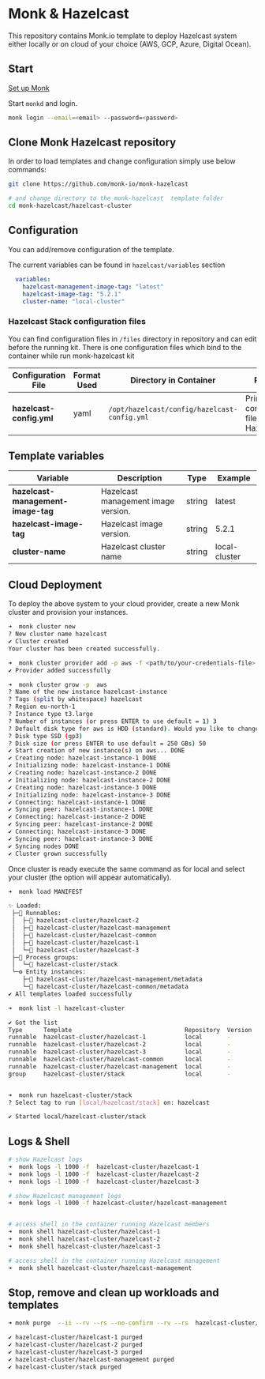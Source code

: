 # Monk & Hazelcast

This repository contains Monk.io template to deploy Hazelcast system either locally or on cloud of your choice (AWS, GCP, Azure, Digital Ocean).

## Start

[Set up Monk](https://docs.monk.io/docs/monk-in-10/)

Start `monkd` and login.

```bash
monk login --email=<email> --password=<password>
```

## Clone Monk Hazelcast repository

In order to load templates and change configuration simply use below commands:

```bash
git clone https://github.com/monk-io/monk-hazelcast

# and change directory to the monk-hazelcast  template folder
cd monk-hazelcast/hazelcast-cluster

```

## Configuration

You can add/remove configuration of the template.

The current variables can be found in `hazelcast/variables` section

```yaml
  variables:
    hazelcast-management-image-tag: "latest"
    hazelcast-image-tag: "5.2.1"
    cluster-name: "local-cluster"
```

### Hazelcast Stack configuration files

You can find configuration files in `/files` directory in repository and can edit before the running kit. There is one configuration files which bind to the container while run monk-hazelcast kit

| Configuration File       | Format Used | Directory in Container                       | Purpose                                  |
| ------------------------ | ----------- | -------------------------------------------- | ---------------------------------------- |
| **hazelcast-config.yml** | yaml        | `/opt/hazelcast/config/hazelcast-config.yml` | Primary configuration file for Hazelcast |

## Template variables

| Variable                           | Description                         | Type   | Example       |
| ---------------------------------- | ----------------------------------- | ------ | ------------- |
| **hazelcast-management-image-tag** | Hazelcast management image version. | string | latest        |
| **hazelcast-image-tag**            | Hazelcast  image version.           | string | 5.2.1         |
| **cluster-name**                   | Hazelcast cluster name              | string | local-cluster |

## Cloud Deployment

To deploy the above system to your cloud provider, create a new Monk cluster and provision your instances.

```bash
➜  monk cluster new
? New cluster name hazelcast
✔ Cluster created
Your cluster has been created successfully.

➜  monk cluster provider add -p aws -f <path/to/your-credentials-file>
✔ Provider added successfully

➜  monk cluster grow -p  aws
? Name of the new instance hazelcast-instance
? Tags (split by whitespace) hazelcast
? Region eu-north-1
? Instance type t3.large
? Number of instances (or press ENTER to use default = 1) 3
? Default disk type for aws is HDD (standard). Would you like to change it? Yes
? Disk type SSD (gp3)
? Disk size (or press ENTER to use default = 250 GBs) 50
✔ Start creation of new instance(s) on aws... DONE
✔ Creating node: hazelcast-instance-1 DONE
✔ Initializing node: hazelcast-instance-1 DONE
✔ Creating node: hazelcast-instance-2 DONE
✔ Initializing node: hazelcast-instance-2 DONE
✔ Creating node: hazelcast-instance-3 DONE
✔ Initializing node: hazelcast-instance-3 DONE
✔ Connecting: hazelcast-instance-1 DONE
✔ Syncing peer: hazelcast-instance-1 DONE
✔ Connecting: hazelcast-instance-2 DONE
✔ Syncing peer: hazelcast-instance-2 DONE
✔ Connecting: hazelcast-instance-3 DONE
✔ Syncing peer: hazelcast-instance-3 DONE
✔ Syncing nodes DONE
✔ Cluster grown successfully
```

Once cluster is ready execute the same command as for local and select your cluster (the option will appear automatically).

```bash
➜  monk load MANIFEST

✨ Loaded:
 ├─🔩 Runnables:
 │  ├─🧩 hazelcast-cluster/hazelcast-2
 │  ├─🧩 hazelcast-cluster/hazelcast-management
 │  ├─🧩 hazelcast-cluster/hazelcast-common
 │  ├─🧩 hazelcast-cluster/hazelcast-1
 │  └─🧩 hazelcast-cluster/hazelcast-3
 ├─🔗 Process groups:
 │  └─🧩 hazelcast-cluster/stack
 └─⚙️ Entity instances:
    ├─🧩 hazelcast-cluster/hazelcast-management/metadata
    └─🧩 hazelcast-cluster/hazelcast-common/metadata
✔ All templates loaded successfully

➜  monk list -l hazelcast-cluster

✔ Got the list
Type      Template                                Repository  Version  Tags
runnable  hazelcast-cluster/hazelcast-1           local       -        self hosted, distributed systems, database
runnable  hazelcast-cluster/hazelcast-2           local       -        self hosted, distributed systems, database
runnable  hazelcast-cluster/hazelcast-3           local       -        self hosted, distributed systems, database
runnable  hazelcast-cluster/hazelcast-common      local       -        self hosted, distributed systems, database
runnable  hazelcast-cluster/hazelcast-management  local       -        self hosted, distributed systems, database
group     hazelcast-cluster/stack                 local       -        -


➜  monk run hazelcast-cluster/stack
? Select tag to run [local/hazelcast/stack] on: hazelcast

✔ Started local/hazelcast-cluster/stack
```

## Logs & Shell

```bash
# show Hazelcast logs
➜  monk logs -l 1000 -f  hazelcast-cluster/hazelcast-1
➜  monk logs -l 1000 -f  hazelcast-cluster/hazelcast-2
➜  monk logs -l 1000 -f  hazelcast-cluster/hazelcast-3

# show Hazelcast management logs
➜  monk logs -l 1000 -f hazelcast-cluster/hazelcast-management


# access shell in the container running Hazelcast members
➜  monk shell hazelcast-cluster/hazelcast-1
➜  monk shell hazelcast-cluster/hazelcast-2
➜  monk shell hazelcast-cluster/hazelcast-3

# access shell in the container running Hazelcast management
➜  monk shell hazelcast-cluster/hazelcast-management

```

## Stop, remove and clean up workloads and templates

```bash
➜ monk purge  --ii --rv --rs --no-confirm --rv --rs  hazelcast-cluster/hazelcast-1 hazelcast-cluster/hazelcast-2 hazelcast-cluster/hazelcast-3 hazelcast-cluster/hazelcast-management hazelcast-cluster/stack

✔ hazelcast-cluster/hazelcast-1 purged
✔ hazelcast-cluster/hazelcast-2 purged
✔ hazelcast-cluster/hazelcast-3 purged
✔ hazelcast-cluster/hazelcast-management purged
✔ hazelcast-cluster/stack purged
```
